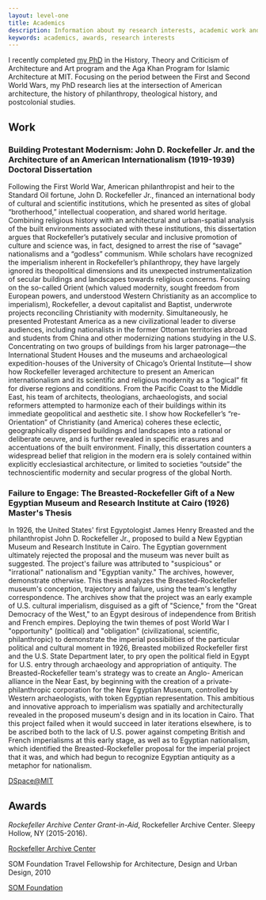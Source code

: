 ```yaml
---
layout: level-one
title: Academics
description: Information about my research interests, academic work and awards.
keywords: academics, awards, research interests
---
```


I recently completed [my PhD](https://architecture.mit.edu/student/azra-dawood) in the History, Theory and Criticism of Architecture and Art program and the Aga Khan Program for Islamic Architecture at MIT. Focusing on the period between the First and Second World Wars, my PhD research lies at the intersection of American architecture, the history of philanthropy, theological history, and postcolonial studies. 

## Work

### Building Protestant Modernism: John D. Rockefeller Jr. and the Architecture of an American Internationalism (1919-1939) <span class="label">Doctoral Dissertation</span>

Following the First World War, American philanthropist and heir to the Standard Oil fortune, John D. Rockefeller Jr., financed an international body of cultural and scientific institutions, which he presented as sites of global “brotherhood,” intellectual cooperation, and shared world heritage. Combining religious history with an architectural and urban-spatial analysis of the built environments associated with these institutions, this dissertation argues that Rockefeller’s putatively secular and inclusive promotion of culture and science was, in fact, designed to arrest the rise of “savage” nationalisms and a “godless” communism. While scholars have recognized the imperialism inherent in Rockefeller’s philanthropy, they have largely ignored its theopolitical dimensions and its unexpected instrumentalization of secular buildings and landscapes towards religious concerns. Focusing on the so-called Orient (which valued modernity, sought freedom from European powers, and understood Western Christianity as an accomplice to imperialism), Rockefeller, a devout capitalist and Baptist, underwrote projects reconciling Christianity with modernity. Simultaneously, he presented Protestant America as a new civilizational leader to diverse audiences, including nationalists in the former Ottoman territories abroad and students from China and other modernizing nations studying in the U.S. Concentrating on two groups of buildings from his larger patronage—the International Student Houses and the museums and archaeological expedition-houses of the University of Chicago’s Oriental Institute—I show how Rockefeller leveraged architecture to present an American internationalism and its scientific and religious modernity as a “logical” fit for diverse regions and conditions. From the Pacific Coast to the Middle East, his team of architects, theologians, archaeologists, and social reformers attempted to harmonize each of their buildings within its immediate geopolitical and aesthetic site. I show how Rockefeller’s “re-Orientation” of Christianity (and America) coheres these eclectic, geographically dispersed buildings and landscapes into a rational or deliberate oeuvre, and is further revealed in specific erasures and accentuations of the built environment. Finally, this dissertation counters a widespread belief that religion in the modern era is solely contained within explicitly ecclesiastical architecture, or limited to societies “outside” the technoscientific modernity and secular progress of the global North.

### Failure to Engage: The Breasted-Rockefeller Gift of a New Egyptian Museum and Research Institute at Cairo (1926) <span class="label">Master's Thesis</span>

In 1926, the United States' first Egyptologist James Henry Breasted and the philanthropist John D. Rockefeller Jr., proposed to build a New Egyptian Museum and Research Institute in Cairo. The Egyptian government ultimately rejected the proposal and the museum was never built as suggested. The project's failure was attributed to "suspicious" or "irrational" nationalism and "Egyptian vanity." The archives, however, demonstrate otherwise. This thesis analyzes the Breasted-Rockefeller museum's conception, trajectory and failure, using the team's lengthy correspondence. The archives show that the project was an early example of U.S. cultural imperialism, disguised as a gift of "Science," from the "Great Democracy of the West," to an Egypt desirous of independence from British and French empires. Deploying the twin themes of post World War I "opportunity" (political) and "obligation" (civilizational, scientific, philanthropic) to demonstrate the imperial possibilities of the particular political and cultural moment in 1926, Breasted mobilized Rockefeller first and the U.S. State Department later, to pry open the political field in Egypt for U.S. entry through archaeology and appropriation of antiquity. The Breasted-Rockefeller team's strategy was to create an Anglo- American alliance in the Near East, by beginning with the creation of a private-philanthropic corporation for the New Egyptian Museum, controlled by Western archaeologists, with token Egyptian representation. This ambitious and innovative approach to imperialism was spatially and architecturally revealed in the proposed museum's design and in its location in Cairo. That this project failed when it would succeed in later iterations elsewhere, is to be ascribed both to the lack of U.S. power against competing British and French imperialisms at this early stage, as well as to Egyptian nationalism, which identified the Breasted-Rockefeller proposal for the imperial project that it was, and which had begun to recognize Egyptian antiquity as a metaphor for nationalism.

<a href="http://hdl.handle.net/1721.1/59109" class="tiny button hollow"><i class="fa fa-file-pdf-o"></i> DSpace@MIT</a>

## Awards
_Rockefeller Archive Center Grant-in-Aid_, Rockefeller Archive Center. Sleepy Hollow, NY (2015-2016).

<a href="http://rockarch.org/publications/resrep/dawood.pdf" class="button tiny hollow"><i class="fa fa-file-pdf-o"></i> Rockefeller Archive Center</a>


SOM Foundation Travel Fellowship for Architecture, Design and Urban Design, 2010

<a href="http://www.somfoundation.som.com/fellow/azra-dawood" class="button tiny hollow"><i class="fa fa-file-pdf-o"></i> SOM Foundation</a>
